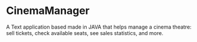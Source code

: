 # CinemaManager
A Text application based made in JAVA that helps manage a cinema theatre: sell tickets, check available seats, see sales statistics, and more.
